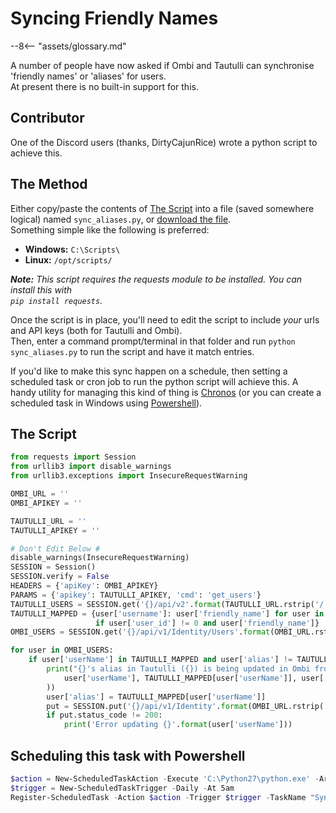 # Syncing Friendly Names

 --8<-- "assets/glossary.md"

A number of people have now asked if Ombi and Tautulli can synchronise 'friendly names' or 'aliases' for users.  
At present there is no built-in support for this.  

## Contributor

One of the Discord users (thanks, DirtyCajunRice) wrote a python script to achieve this.  

## The Method

Either copy/paste the contents of [The Script](#the-script) into a file (saved somewhere logical) named `sync_aliases.py`, or [download the file](../assets/scripts/sync_aliases.py).  
Something simple like the following is preferred:  

* **Windows:** `C:\Scripts\`
* **Linux:** `/opt/scripts/`

_**Note:** This script requires the requests module to be installed. You can install this with  
`pip install requests`._  

Once the script is in place, you'll need to edit the script to include _your_ urls and API keys (both for Tautulli and Ombi).  
Then, enter a command prompt/terminal in that folder and run `python sync_aliases.py` to run the script and have it match entries.  

If you'd like to make this sync happen on a schedule, then setting a scheduled task or cron job to run the python script will achieve this. A handy utility for managing this kind of thing is [Chronos](https://github.com/simse/chronos) (or you can create a scheduled task in Windows using [Powershell](#scheduling-this-task-with-powershell)).  

## The Script

````python
from requests import Session
from urllib3 import disable_warnings
from urllib3.exceptions import InsecureRequestWarning

OMBI_URL = ''
OMBI_APIKEY = ''

TAUTULLI_URL = ''
TAUTULLI_APIKEY = ''

# Don't Edit Below #
disable_warnings(InsecureRequestWarning)
SESSION = Session()
SESSION.verify = False
HEADERS = {'apiKey': OMBI_APIKEY}
PARAMS = {'apikey': TAUTULLI_APIKEY, 'cmd': 'get_users'}
TAUTULLI_USERS = SESSION.get('{}/api/v2'.format(TAUTULLI_URL.rstrip('/')), params=PARAMS).json()['response']['data']
TAUTULLI_MAPPED = {user['username']: user['friendly_name'] for user in TAUTULLI_USERS
                   if user['user_id'] != 0 and user['friendly_name']}
OMBI_USERS = SESSION.get('{}/api/v1/Identity/Users'.format(OMBI_URL.rstrip('/')), headers=HEADERS).json()

for user in OMBI_USERS:
    if user['userName'] in TAUTULLI_MAPPED and user['alias'] != TAUTULLI_MAPPED[user['userName']]:
        print("{}'s alias in Tautulli ({}) is being updated in Ombi from {}".format(
            user['userName'], TAUTULLI_MAPPED[user['userName']], user['alias'] or 'empty'
        ))
        user['alias'] = TAUTULLI_MAPPED[user['userName']]
        put = SESSION.put('{}/api/v1/Identity'.format(OMBI_URL.rstrip('/')), json=user, headers=HEADERS)
        if put.status_code != 200:
            print('Error updating {}'.format(user['userName']))
````

## Scheduling this task with Powershell

````powershell
$action = New-ScheduledTaskAction -Execute 'C:\Python27\python.exe' -Argument 'C:\Scripts\sync_aliases.py'
$trigger = New-ScheduledTaskTrigger -Daily -At 5am
Register-ScheduledTask -Action $action -Trigger $trigger -TaskName "Sync Friendly Names" -Description "Synchronize friendly names between Tautulli and Ombi" -User "SYSTEM"
````
